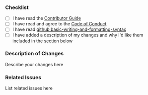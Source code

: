 ### Checklist

* [ ] I have read the [Contributor Guide](.github/CONTRIBUTING_DOC/CONTRIBUTING.md)
* [ ] I have read and agree to the [Code of Conduct](.github/CONTRIBUTING_DOC/CODE_OF_CONDUCT.md)
* [ ] I have read [github basic-writing-and-formatting-syntax](https://docs.github.com/get-started/writing-on-github/getting-started-with-writing-and-formatting-on-github/basic-writing-and-formatting-syntax)
* [ ] I have added a description of my changes and why I'd like them included in the section below

### Description of Changes

Describe your changes here

### Related Issues

List related issues here